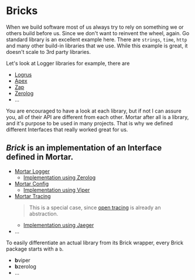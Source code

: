 # Bricks

When we build software most of us always try to rely on something we or others build before us.
Since we don't want to reinvent the wheel, again. Go standard library is an excellent example here.
There are `strings`, `time`, `http` and many other build-in libraries that we use.
While this example is great, it doesn't scale to 3rd party libraries.

Let's look at Logger libraries for example, there are

- [Logrus](https://github.com/sirupsen/logrus)
- [Apex](https://github.com/apex/log)
- [Zap](https://github.com/uber-go/zap)
- [Zerolog](https://github.com/rs/zerolog)
- ...

You are encouraged to have a look at each library, but if not I can assure you, all of their API are different from each other.
Mortar after all is a library, and it's purpose to be used in many projects.
That is why we defined different Interfaces that really worked great for us.

## *Brick* is an implementation of an Interface defined in Mortar.

- [Mortar Logger](https://github.com/go-masonry/mortar/blob/master/interfaces/log/interfaces.go) 
    - [Implementation using Zerolog](https://github.com/go-masonry/bzerolog)
- [Mortar Config](https://github.com/go-masonry/mortar/blob/master/interfaces/cfg/interfaces.go)
    - [Implementation using Viper](https://github.com/go-masonry/bviper)
- [Mortar Tracing](https://github.com/go-masonry/mortar/blob/master/interfaces/trace/interfaces.go)
    > This is a special case, since [open tracing](https://github.com/opentracing/opentracing-go) is already an abstraction. 
    - [Implementation using Jaeger](https://github.com/go-masonry/bjaeger)
- ...

To easily differentiate an actual library from its Brick wrapper, every Brick package starts with a `b`.

- **b**viper
- **b**zerolog
- ...



